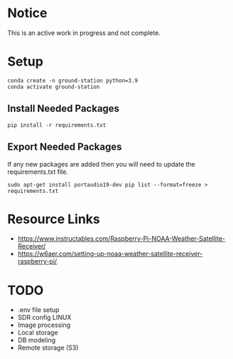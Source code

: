 # Notice
This is an active work in progress and not complete.

# Setup

```
conda create -n ground-station python=3.9
conda activate ground-station
```

## Install Needed Packages
`pip install -r requirements.txt`

## Export Needed Packages
If any new packages are added then you will need to update the requirements.txt file.

`
sudo apt-get install portaudio19-dev
pip list --format=freeze > requirements.txt
`

# Resource Links
- https://www.instructables.com/Raspberry-Pi-NOAA-Weather-Satellite-Receiver/
- https://w6aer.com/setting-up-noaa-weather-satellite-receiver-raspberry-pi/

# TODO
- .env file setup
- SDR config LINUX
- Image processing
- Local storage
- DB modeling
- Remote storage (S3)
